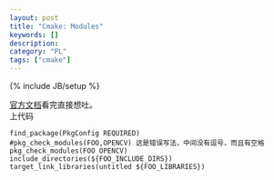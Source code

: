 ```yaml
--- 
layout: post 
title: "Cmake: Modules" 
keywords: [] 
description: 
category: "PL"
tags: ["cmake"] 
--- 
```

{% include JB/setup %}


[官方文档](https://cmake.org/cmake/help/v3.0/module/FindPkgConfig.html)看完直接想吐。  
上代码  
```
find_package(PkgConfig REQUIRED)
#pkg_check_modules(FOO,OPENCV) 这是错误写法，中间没有逗号，而且有空格
pkg_check_modules(FOO OPENCV)
include_directories(${FOO_INCLUDE_DIRS})
target_link_libraries(untitled ${FOO_LIBRARIES})
```



